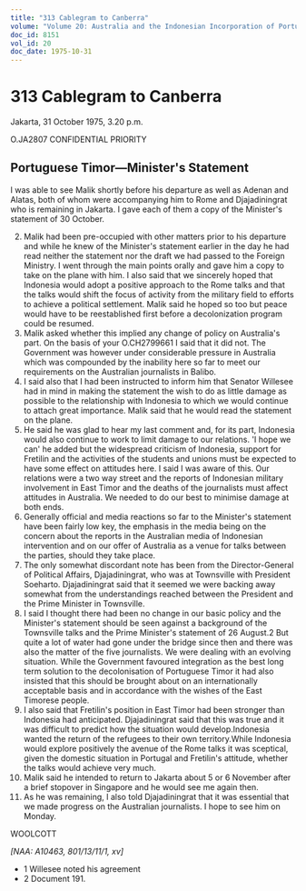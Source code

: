```yaml
---
title: "313 Cablegram to Canberra"
volume: "Volume 20: Australia and the Indonesian Incorporation of Portuguese Timor, 1974-1976"
doc_id: 8151
vol_id: 20
doc_date: 1975-10-31
---
```


# 313 Cablegram to Canberra

Jakarta, 31 October 1975, 3.20 p.m.

O.JA2807 CONFIDENTIAL PRIORITY

## Portuguese Timor—Minister's Statement

I was able to see Malik shortly before his departure as well as Adenan and Alatas, both of whom were accompanying him to Rome and Djajadiningrat who is remaining in Jakarta. I gave each of them a copy of the Minister's statement of 30 October.

  2. Malik had been pre-occupied with other matters prior to his departure and while he knew of the Minister's statement earlier in the day he had read neither the statement nor the draft we had passed to the Foreign Ministry. I went through the main points orally and gave him a copy to take on the plane with him. I also said that we sincerely hoped that Indonesia would adopt a positive approach to the Rome talks and that the talks would shift the focus of activity from the military field to efforts to achieve a political settlement. Malik said he hoped so too but peace would have to be reestablished first before a decolonization program could be resumed.
  3. Malik asked whether this implied any change of policy on Australia's part. On the basis of your O.CH2799661 I said that it did not. The Government was however under considerable pressure in Australia which was compounded by the inability here so far to meet our requirements on the Australian journalists in Balibo.
  4. I said also that I had been instructed to inform him that Senator Willesee had in mind in making the statement the wish to do as little damage as possible to the relationship with Indonesia to which we would continue to attach great importance. Malik said that he would read the statement on the plane.
  5. He said he was glad to hear my last comment and, for its part, Indonesia would also continue to work to limit damage to our relations. 'I hope we can' he added but the widespread criticism of Indonesia, support for Fretilin and the activities of the students and unions must be expected to have some effect on attitudes here. I said I was aware of this. Our relations were a two way street and the reports of Indonesian military involvement in East Timor and the deaths of the journalists must affect attitudes in Australia. We needed to do our best to minimise damage at both ends.
  6. Generally official and media reactions so far to the Minister's statement have been fairly low key, the emphasis in the media being on the concern about the reports in the Australian media of Indonesian intervention and on our offer of Australia as a venue for talks between the parties, should they take place.
  7. The only somewhat discordant note has been from the Director-General of Political Affairs, Djajadiningrat, who was at Townsville with President Soeharto. Djajadiningrat said that it seemed we were backing away somewhat from the understandings reached between the President and the Prime Minister in Townsville.
  8. I said I thought there had been no change in our basic policy and the Minister's statement should be seen against a background of the Townsville talks and the Prime Minister's statement of 26 August.2 But quite a lot of water had gone under the bridge since then and there was also the matter of the five journalists. We were dealing with an evolving situation. While the Government favoured integration as the best long term solution to the decolonisation of Portuguese Timor it had also insisted that this should be brought about on an internationally acceptable basis and in accordance with the wishes of the East Timorese people.
  9. I also said that Fretilin's position in East Timor had been stronger than Indonesia had anticipated. Djajadiningrat said that this was true and it was difficult to predict how the situation would develop.Indonesia wanted the return of the refugees to their own territory.While Indonesia would explore positively the avenue of the Rome talks it was sceptical, given the domestic situation in Portugal and Fretilin's attitude, whether the talks would achieve very much.
  10. Malik said he intended to return to Jakarta about 5 or 6 November after a brief stopover in Singapore and he would see me again then.
  11. As he was remaining, I also told Djajadiningrat that it was essential that we made progress on the Australian journalists. I hope to see him on Monday.



WOOLCOTT

_[NAA: A10463, 801/13/11/1, xv]_

  * 1 Willesee noted his agreement
  * 2 Document 191.


